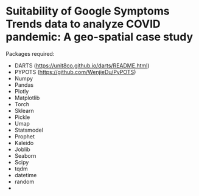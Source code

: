 # Suitability of Google Symptoms Trends data to analyze COVID pandemic: A geo-spatial case study

Packages required:
- DARTS (https://unit8co.github.io/darts/README.html)
- PYPOTS (https://github.com/WenjieDu/PyPOTS)
- Numpy
- Pandas
- Plotly
- Matplotlib
- Torch
- Sklearn
- Pickle
- Umap
- Statsmodel
- Prophet
- Kaleido
- Joblib
- Seaborn
- Scipy
- tqdm
- datetime
- random
- 
